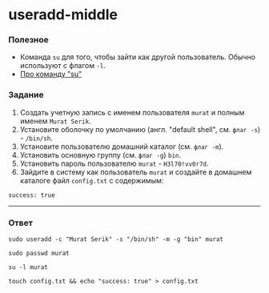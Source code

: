 # useradd-middle

### Полезное

- Команда `su` для того, чтобы зайти как другой пользователь. Обычно используют с флагом `-l`.
- [Про команду "su"](https://www.tecmint.com/difference-between-su-and-su-commands-in-linux/)

### Задание

1. Создать учетную запись с именем пользователя `murat` и полным именем `Murat Serik`.
2. Установите оболочку по умолчанию (англ. "default shell", см. `флаг -s`) - `/bin/sh`.
3. Установите пользователю домашний каталог (см. `флаг -m`).
4. Установить основную группу (см. `флаг -g`) `bin`.
5. Установить пароль пользователю `murat` - `H3l70!vv0r7d`.
6. Зайдите в систему как пользователь `murat` и создайте в домашнем каталоге файл `config.txt` с содержимым:

```
success: true
```

---

### Ответ

```
sudo useradd -c "Murat Serik" -s "/bin/sh" -m -g "bin" murat

sudo passwd murat

su -l murat

touch config.txt && echo "success: true" > config.txt
```